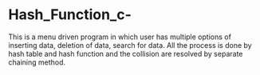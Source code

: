 # Hash_Function_c-
This is a menu driven program in which user has multiple options of inserting data, deletion of data, search for data. All the process is done by hash table and hash function and the collision are resolved by separate chaining method.
